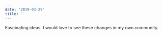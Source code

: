 ```yaml
---
date: '2019-03-29'
title: ''
---
```


Fascinating ideas. I would love to see these changes in my own community.
